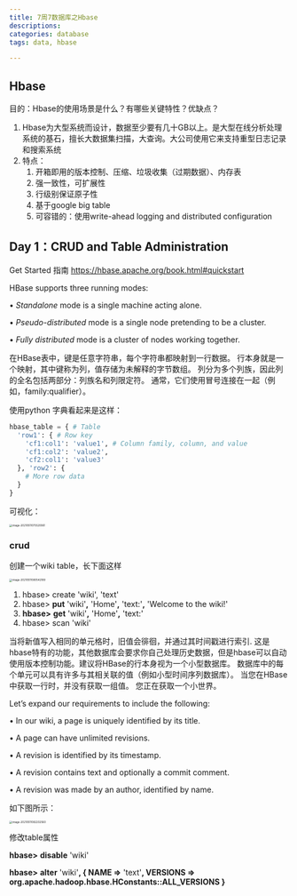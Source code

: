 ```yaml
---
title: 7周7数据库之Hbase
descriptions: 
categories: database
tags: data, hbase

---
```


## Hbase

目的：Hbase的使用场景是什么？有哪些关键特性？优缺点？

1. Hbase为大型系统而设计，数据至少要有几十GB以上。是大型在线分析处理系统的基石，擅长大数据集扫描，大查询。大公司使用它来支持重型日志记录和搜索系统
2. 特点：
   1. 开箱即用的版本控制、压缩、垃圾收集（过期数据）、内存表
   2. 强一致性，可扩展性
   3. 行级别保证原子性
   4. 基于google big table
   5. 可容错的：使用write-ahead logging and distributed configuration

## Day 1：CRUD and Table Administration

Get Started 指南 https://hbase.apache.org/book.html#quickstart

HBase supports three running modes:

• *Standalone* mode is a single machine acting alone.

 • *Pseudo-distributed* mode is a single node pretending to be a cluster. 

• *Fully distributed* mode is a cluster of nodes working together.

在HBase表中，键是任意字符串，每个字符串都映射到一行数据。 行本身就是一个映射，其中键称为列，值存储为未解释的字节数组。 列分为多个列族，因此列的全名包括两部分：列族名和列限定符。 通常，它们使用冒号连接在一起（例如，family:qualifier）。

使用python 字典看起来是这样：

```python
hbase_table = { # Table 
  'row1': { # Row key
    'cf1:col1': 'value1', # Column family, column, and value 
    'cf1:col2': 'value2',
    'cf2:col1': 'value3'
  }, 'row2': {
    # More row data
  } 
}
```

可视化：

<img src="/Users/markfqwu/Library/Application Support/typora-user-images/image-20210511075520061.png" alt="image-20210511075520061" style="zoom: 33%;" />

### crud

创建一个wiki table，长下面这样

<img src="/Users/markfqwu/Library/Application Support/typora-user-images/image-20210511080542189.png" alt="image-20210511080542189" style="zoom:33%;" />

1. hbase> create 'wiki', 'text'
2. hbase> **put** 'wiki'**,** 'Home'**,** 'text:'**,** 'Welcome to the wiki!'
3. **hbase>** **get** 'wiki'**,** 'Home'**,** 'text:'
4. hbase> scan 'wiki'

当将新值写入相同的单元格时，旧值会徘徊，并通过其时间戳进行索引. 这是hbase特有的功能，其他数据库会要求你自己处理历史数据，但是hbase可以自动使用版本控制功能。建议将HBase的行本身视为一个小型数据库。 数据库中的每个单元可以具有许多与其相关联的值（例如小型时间序列数据库）。 当您在HBase中获取一行时，并没有获取一组值。 您正在获取一个小世界。

Let’s expand our requirements to include the following:

• In our wiki, a page is uniquely identified by its title.

• A page can have unlimited revisions.

• A revision is identified by its timestamp.

• A revision contains text and optionally a commit comment.

• A revision was made by an author, identified by name.

如下图所示：

<img src="/Users/markfqwu/Library/Application Support/typora-user-images/image-20210511082202560.png" alt="image-20210511082202560" style="zoom:33%;" />

修改table属性

**hbase>** **disable** 'wiki'

**hbase>** **alter** 'wiki'**, { NAME =>** 'text'**,   VERSIONS =>** **org.apache.hadoop.hbase.HConstants::ALL_VERSIONS }**

